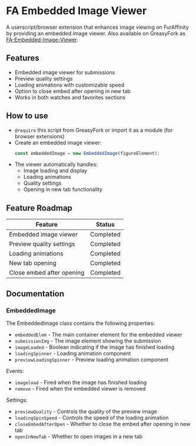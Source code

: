 # FA Embedded Image Viewer

A userscript/browser extension that enhances image viewing on FurAffinity by providing an embedded image viewer. Also available on GreasyFork as [FA-Embedded-Image-Viewer](https://greasyfork.org/scripts/FA-Embedded-Image-Viewer).

## Features

- Embedded image viewer for submissions
- Preview quality settings
- Loading animations with customizable speed
- Option to close embed after opening in new tab
- Works in both watches and favorites sections

## How to use

- `@require` this script from GreasyFork or import it as a module (for browser extensions)
- Create an embedded image viewer:
  ```javascript
  const embeddedImage = new EmbeddedImage(figureElement);
  ```
- The viewer automatically handles:
  - Image loading and display
  - Loading animations
  - Quality settings
  - Opening in new tab functionality

## Feature Roadmap

| Feature                                     | Status      |
| ------------------------------------------ | ----------- |
| Embedded image viewer                       | Completed |
| Preview quality settings                    | Completed |
| Loading animations                          | Completed |
| New tab opening                            | Completed |
| Close embed after opening                   | Completed |

## Documentation

### EmbeddedImage

The EmbeddedImage class contains the following properties:

- `embeddedElem` - The main container element for the embedded viewer
- `submissionImg` - The image element showing the submission
- `imageLoaded` - Boolean indicating if the image has finished loading
- `loadingSpinner` - Loading animation component
- `previewLoadingSpinner` - Preview loading animation component

Events:
- `imageload` - Fired when the image has finished loading
- `remove` - Fired when the embedded viewer is removed

Settings:
- `previewQuality` - Controls the quality of the preview image
- `loadingSpinSpeed` - Controls the speed of the loading animation
- `closeEmbedAfterOpen` - Whether to close the embed after opening in new tab
- `openInNewTab` - Whether to open images in a new tab
